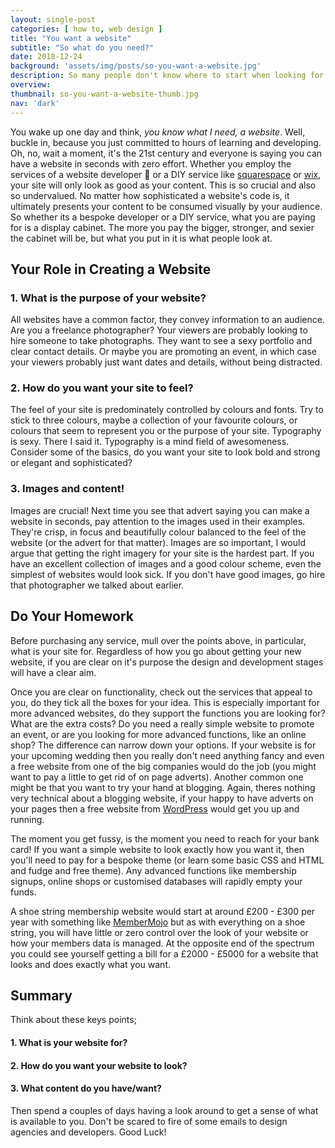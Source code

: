 ```yaml
---
layout: single-post
categories: [ how to, web design ]
title: "You want a website"
subtitle: "So what do you need?"
date: 2018-12-24
background: 'assets/img/posts/so-you-want-a-website.jpg'
description: So many people don't know where to start when looking for a new website. This is a helpful guide on what to consider before setting off.
overview:
thumbnail: so-you-want-a-website-thumb.jpg
nav: 'dark'
---
```


You wake up one day and think, *you know what I need, a website*. Well, buckle in, because you just committed to hours of learning and developing. Oh, no, wait a moment, it's the 21st century and everyone is saying you can have a website in seconds with zero effort. Whether you employ the services of a website developer 👋 or a DIY service like [squarespace][squarespace] or [wix][wix], your site will only look as good as your content. This is so crucial and also so undervalued. No matter how sophisticated a website's code is, it ultimately presents your content to be consumed visually by your audience. So whether its a bespoke developer or a DIY service, what you are paying for is a display cabinet. The more you pay the bigger, stronger, and sexier the cabinet will be, but what you put in it is what people look at.


## Your Role in Creating a Website

### 1. What is the purpose of your website?

All websites have a common factor, they convey information to an audience. Are you a freelance photographer? Your viewers are probably looking to hire someone to take photographs. They want to see a sexy portfolio and clear contact details. Or maybe you are promoting an event, in which case your viewers probably just want dates and details, without being distracted.

### 2. How do you want your site to feel?

The feel of your site is predominately controlled by colours and fonts. Try to stick to three colours, maybe a collection of your favourite colours, or colours that seem to represent you or the purpose of your site. Typography is sexy. There I said it. Typography is a mind field of awesomeness. Consider some of the basics, do you want your site to look bold and strong or elegant and sophisticated?  

### 3. Images and content!

Images are crucial! Next time you see that advert saying you can make a website in seconds, pay attention to the images used in their examples. They're crisp, in focus and beautifully colour balanced to the feel of the website (or the advert for that matter). Images are so important, I would argue that getting the right imagery for your site is the hardest part. If you have an excellent collection of images and a good colour scheme, even the simplest of websites would look sick. If you don't have good images, go hire that photographer we talked about earlier.

## Do Your Homework

Before purchasing any service, mull over the points above, in particular, what is your site for. Regardless of how you go about getting your new website, if you are clear on it's purpose the design and development stages will have a clear aim.

Once you are clear on functionality, check out the services that appeal to you, do they tick all the boxes for your idea. This is especially important for more advanced websites, do they support the functions you are looking for? What are the extra costs? Do you need a really simple website to promote an event, or are you looking for more advanced functions, like an online shop? The difference can narrow down your options. If your website is for your upcoming wedding then you really don't need anything fancy and even a free website from one of the big companies would do the job (you might want to pay a little to get rid of on page adverts). Another common one might be that you want to try your hand at blogging. Again, theres nothing very technical about a blogging website, if your happy to have adverts on your pages then a free website from [WordPress][wordpress] would get you up and running.

The moment you get fussy, is the moment you need to reach for your bank card! If you want a simple website to look exactly how you want it, then you'll need to pay for a bespoke theme (or learn some basic CSS and HTML and fudge and free theme). Any advanced functions like membership signups, online shops or customised databases will rapidly empty your funds.

A shoe string membership website would start at around £200 - £300 per year with something like [MemberMojo][membermojo] but as with everything on a shoe string, you will have little or zero control over the look of your website or how your members data is managed. At the opposite end of the spectrum you could see yourself getting a bill for a £2000 - £5000 for a website that looks and does exactly what you want.

## Summary

Think about these keys points;

#### 1. What is your website for?
#### 2. How do you want your website to look?
#### 3. What content do you have/want?

Then spend a couples of days having a look around to get a sense of what is available to you. Don't be scared to fire of some emails to design agencies and developers. Good Luck!


[squarespace]: https://www.squarespace.com/
[wix]: https://www.wix.com/
[wordpress]: https://www.wordpres.com/
[membermojo]: https://membermojo.co.uk/
